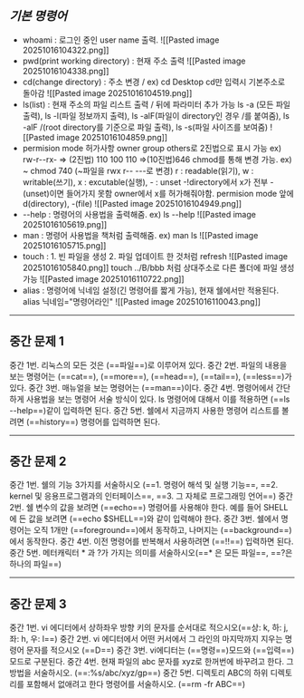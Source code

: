 *기본 명령어*
---
- whoami : 로그인 중인 user name 출력.
 ![[Pasted image 20251016104322.png]]
- pwd(print working directory) : 현재 주소 출력
![[Pasted image 20251016104338.png]]
- cd(change directory) : 주소 변경 / ex) cd Desktop
cd만 입력시 기본주소로 돌아감
![[Pasted image 20251016104519.png]]
- ls(list) : 현재 주소의 파일 리스트 출력 / 뒤에 파라미터 추가 가능
ls -a (모든 파일 출력), ls -l(파일 정보까지 출력), ls -alF(파일이 directory인 경우 /를 붙여줌), ls -alF /(root directory를 기준으로 파일 출력), ls -s(파일 사이즈를 보여줌)
![[Pasted image 20251016104859.png]]
- permision mode 허가사항
owner group others로 2진법으로 표시 가능 ex) rw-r--rx- =>
(2진법) 110 100 110 =>(10진법)646 
chmod를 통해 변경 가능. ex) ~ chmod 740 (~파일을 rwx r-- ---로 변경)
r : readable(읽기), w : writable(쓰기), x : excutable(실행), - : unset
	-!directory에서 x가 전부 -(unset)이면 들어가지 못함 owner에서 x를 허가해줘야함.
permision mode 앞에 d(directory), -(file)
![[Pasted image 20251016104949.png]]
- --help : 명령어의 사용법을 출력해줌. ex) ls --help
![[Pasted image 20251016105619.png]]
- man : 명령어 사용법을 책처럼 출력해줌. ex) man ls 
![[Pasted image 20251016105715.png]]
- touch : 1. 빈 파일을 생성 2. 파일 업데이트 한 것처럼 refresh
![[Pasted image 20251016105840.png]]
touch ../B/bbb 처럼 상대주소로 다른 폴더에 파일 생성 가능
![[Pasted image 20251016110722.png]]
- alias : 명령어에 닉네임 설정(긴 명령어를 짧게 가능), 현재 쉘에서만 적용된다.
alias 닉네임="명령어라인"
![[Pasted image 20251016110043.png]]
---
중간 문제 1
---
중간 1번. 리눅스의 모든 것은 (==파일==)로 이루어져 있다.
중간 2번. 파일의 내용을 보는 명령어는 (==cat==), (==more==), (==head==), (==tail==), (==less==)가 있다.
중간 3번. 매뉴얼을 보는 명령어는 (==man==)이다.
중간 4번. 명령어에서 간단하게 사용법을 보는 명령어 서술 방식이 있다. ls 명령어에 대해서 이를 적용하면 (==ls --help==)같이 입력하면 된다.
중간 5번. 쉘에서 지금까지 사용한 명령어 리스트를 볼려면 (==history==) 명령어를 입력하면 된다.

---
중간 문제 2 
---
중간 1번. 쉘의 기능 3가지를 서술하시오 
(==1. 명령어 해석 및 실행 기능==, 
==2. kernel 및 응용프로그램과의 인터페이스==, 
==3. 그 자체로 프로그래밍 언어==)
중간 2번. 쉘 변수의 값을 보려면 (==echo==) 명령어를 사용해야 한다. 예를 들어 SHELL에 든 값을 보려면 (==echo $SHELL==)와 같이 입력해야 한다.
중간 3번. 쉘에서 명령어는 오직 1개만 (==foreground==)에서 동작하고, 나머지는 (==background==)에서 동작한다.
중간 4번. 이전 명령어를 반복해서 사용하려면 (==!!==) 입력하면 된다.
중간 5번. 메터캐릭터 * 과 ?가 가지는 의미를 서술하시오(==* 은 모든 파일==, ==?은 하나의 파일==)

---
중간 문제 3
---
중간 1번. vi 에디터에서 상하좌우 방향 키의 문자를 순서대로 적으시오(==상: k, 하: j, 좌: h, 우: l==)
중간 2번. vi 에디터에서 어떤 커서에서 그 라인의 마지막까지 지우는 명령어 문자를 적으시오
(==D==)
중간 3번. vi에디터는 (==명령==)모드와 (==입력==)모드로 구분된다.
중간 4번. 현재 파일의 abc 문자를 xyz로 한꺼번에 바꾸려고 한다. 그 방법을 서술하시오.
(==:%s/abc/xyz/gp==) 
중간 5번. 디렉토리 ABC의 하위 디렉토리를 포함해서 없애려고 한다 명령어를 서술하시오.
(==rm -fr ABC==)
